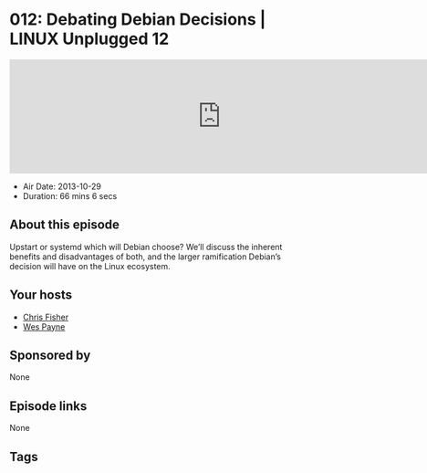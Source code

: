 # 012: Debating Debian Decisions | LINUX Unplugged 12

<iframe src="https://player.fireside.fm/v2/RUkczH-V+_UqZSpMD?theme=dark" width="740" height="200" frameborder="0" scrolling="no"></iframe>

* Air Date: 2013-10-29
* Duration: 66 mins 6 secs

## About this episode

Upstart or systemd which will Debian choose? We’ll discuss the inherent benefits and disadvantages of both, and the larger ramification Debian’s decision will have on the Linux ecosystem.

## Your hosts
* [Chris Fisher](https://linuxunplugged.com/hosts/chrislas)
* [Wes Payne](https://linuxunplugged.com/hosts/wes)

## Sponsored by

None



## Episode links

None



## Tags

